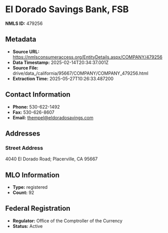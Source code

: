 # El Dorado Savings Bank, FSB

**NMLS ID:** 479256

## Metadata
- **Source URL:** https://nmlsconsumeraccess.org/EntityDetails.aspx/COMPANY/479256
- **Data Timestamp:** 2025-02-14T20:34:37.001Z
- **Source File:** drive/data_/california/95667/COMPANY/COMPANY_479256.html
- **Extraction Time:** 2025-05-27T10:26:33.487200

## Contact Information
- **Phone:** 530-622-1492
- **Fax:** 530-626-8607
- **Email:** thempel@eldoradosavings.com

## Addresses
### Street Address
4040 El Dorado Road; Placerville, CA 95667

## MLO Information
- **Type:** registered
- **Count:** 92

## Federal Registration
- **Regulator:** Office of the Comptroller of the Currency
- **Status:** Active
